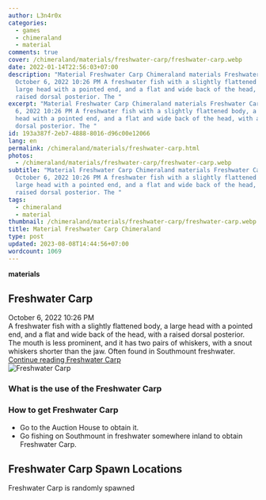 ```yaml
---
author: L3n4r0x
categories:
  - games
  - chimeraland
  - material
comments: true
cover: /chimeraland/materials/freshwater-carp/freshwater-carp.webp
date: 2022-01-14T22:56:03+07:00
description: "Material Freshwater Carp Chimeraland materials Freshwater Carp
  October 6, 2022 10:26 PM A freshwater fish with a slightly flattened body, a
  large head with a pointed end, and a flat and wide back of the head, with a
  raised dorsal posterior. The "
excerpt: "Material Freshwater Carp Chimeraland materials Freshwater Carp October
  6, 2022 10:26 PM A freshwater fish with a slightly flattened body, a large
  head with a pointed end, and a flat and wide back of the head, with a raised
  dorsal posterior. The "
id: 193a387f-2eb7-4888-8016-d96c00e12066
lang: en
permalink: /chimeraland/materials/freshwater-carp.html
photos:
  - /chimeraland/materials/freshwater-carp/freshwater-carp.webp
subtitle: "Material Freshwater Carp Chimeraland materials Freshwater Carp
  October 6, 2022 10:26 PM A freshwater fish with a slightly flattened body, a
  large head with a pointed end, and a flat and wide back of the head, with a
  raised dorsal posterior. The "
tags:
  - chimeraland
  - material
thumbnail: /chimeraland/materials/freshwater-carp/freshwater-carp.webp
title: Material Freshwater Carp Chimeraland
type: post
updated: 2023-08-08T14:44:56+07:00
wordcount: 1069
---
```


<link
  rel="stylesheet"
  href="https://rawcdn.githack.com/dimaslanjaka/Web-Manajemen/870a349/css/bootstrap-5-3-0-alpha3-wrapper.css"
/>
<section id="bootstrap-wrapper">
  <div data-bs-theme="dark">
    <div
      class="row g-0 border rounded overflow-hidden flex-md-row mb-4 shadow-sm position-relative bg-dark text-light"
    >
      <div class="col p-4 d-flex flex-column position-static">
        <strong class="d-inline-block mb-2 text-success">materials</strong>
        <h2 class="mb-0">Freshwater Carp</h2>
        <div class="mb-1 text-muted">October 6, 2022 10:26 PM</div>
        <div class="mb-2 border p-1">
          A freshwater fish with a slightly flattened body, a large head with a
          pointed end, and a flat and wide back of the head, with a raised
          dorsal posterior. The mouth is less prominent, and it has two pairs of
          whiskers, with a snout whiskers shorter than the jaw. Often found in
          Southmount freshwater.
        </div>
        <a
          href="/chimeraland/materials/freshwater-carp.html"
          class="stretched-link d-none text-primary"
          >Continue reading Freshwater Carp</a
        >
      </div>
      <div class="col-auto d-none d-md-block d-lg-block">
        <img
          src="https://www.webmanajemen.com/chimeraland/materials/freshwater-carp/freshwater-carp.webp"
          alt="Freshwater Carp"
        />
      </div>
    </div>
    <div class="row">
      <div class="col-lg-6 col-12 mb-2">
        <div class="card">
          <div class="card-body">
            <h3 class="card-title">What is the use of the Freshwater Carp</h3>
            <div class="card-text"><ul></ul></div>
          </div>
        </div>
      </div>
      <div class="col-lg-6 col-12 mb-2">
        <div class="card">
          <div class="card-body">
            <h3 class="card-title">How to get Freshwater Carp</h3>
            <div class="card-text">
              <ul>
                <li>Go to the Auction House to obtain it.</li>
                <li>
                  Go fishing on Southmount in freshwater somewhere inland to
                  obtain Freshwater Carp.
                </li>
              </ul>
            </div>
          </div>
        </div>
      </div>
      <div class="col-12 mb-2">
        <h2>Freshwater Carp Spawn Locations</h2>
        <p>Freshwater Carp is randomly spawned</p>
      </div>
    </div>
  </div>
</section>